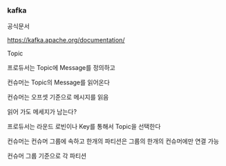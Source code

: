 ### kafka





공식문서

https://kafka.apache.org/documentation/





Topic



프로듀서는 Topic에 Message를 정의하고

컨슈머는 Topic의 Message를 읽어온다



컨슈머는 오프셋 기준으로 메시지를 읽음

읽어 가도 메세지가 남는다?





프로듀서는 라운드 로빈이나 Key를 통해서 Topic을 선택한다

컨슈머는 컨슈머 그룹에 속하고 한개의 파티션은 그룹의 한개의 컨슈머에만 연결 가능

컨슈머 그룹 기준으로 각 파티션

